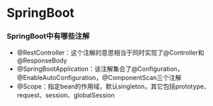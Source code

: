 # SpringBoot

### SpringBoot中有哪些注解
- @RestController：这个注解的意思相当于同时实现了@Controller和@ResponseBody
- @SpringBootApplication：该注解集合了@Configuration，@EnableAutoConfiguration，@ComponentScan三个注解
- @Scope：指定bean的作用域，默认singleton，其它包括prototype、request、session、globalSession